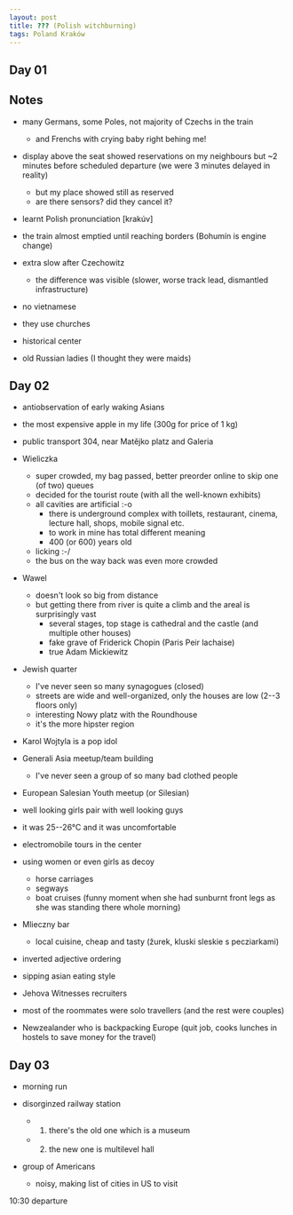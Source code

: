 ```yaml
---
layout: post
title: ??? (Polish witchburning)
tags: Poland Kraków
---
```


## Day 01

## Notes

- many Germans, some Poles, not majority of Czechs in the train
  - and Frenchs with crying baby right behing me!
- display above the seat showed reservations on my neighbours but ~2 minutes before scheduled departure (we were 3 minutes delayed in reality)
  - but my place showed still as reserved
  - are there sensors? did they cancel it?
- learnt Polish pronunciation [krakúv]
- the train almost emptied until reaching borders (Bohumín is engine change)
- extra slow after Czechowitz
  - the difference was visible (slower, worse track lead, dismantled infrastructure)

- no vietnamese
- they use churches
- historical center
- old Russian ladies (I thought they were maids)

## Day 02

- antiobservation of early waking Asians
- the most expensive apple in my life (300g for price of 1 kg)
- public transport 304, near Matějko platz and Galeria
- Wieliczka
  - super crowded, my bag passed, better preorder online to skip one (of two) queues
  - decided for the tourist route (with all the well-known exhibits)
  - all cavities are artificial :-o
    - there is underground complex with toillets, restaurant, cinema, lecture
      hall, shops, mobile signal etc.
    - to work in mine has total different meaning
    - 400 (or 600) years old
  - licking :-/
  - the bus on the way back was even more crowded
- Wawel
  - doesn't look so big from distance
  - but getting there from river is quite a climb and the areal is surprisingly vast
    - several stages, top stage is cathedral and the castle (and multiple other houses)
    - fake grave of Friderick Chopin (Paris Peir lachaise)
    - true Adam Mickiewitz
- Jewish quarter
  - I've never seen so many synagogues (closed)
  - streets are wide and well-organized, only the houses are low (2--3 floors only)
  - interesting Nowy platz with the Roundhouse
  - it's the more hipster region

- Karol Wojtyla is a pop idol
- Generali Asia meetup/team building
  - I've never seen a group of so many bad clothed people
- European Salesian Youth meetup (or Silesian)
- well looking girls pair with well looking guys
- it was 25--26°C and it was uncomfortable
- electromobile tours in the center
- using women or even girls as decoy
  - horse carriages
  - segways
  - boat cruises (funny moment when she had sunburnt front legs as she was standing there whole morning)
- Mlieczny bar
  - local cuisine, cheap and tasty (žurek, kluski sleskie s pecziarkami)
- inverted adjective ordering
- sipping asian eating style
- Jehova Witnesses recruiters
- most of the roommates were solo travellers (and the rest were couples)
- Newzealander who is backpacking Europe (quit job, cooks lunches in hostels to save money for the travel)

## Day 03

- morning run
- disorginzed railway station
  - 1) there's the old one which is a museum
  - 2) the new one is multilevel hall

- group of Americans
  - noisy, making list of cities in US to visit

10:30 departure

